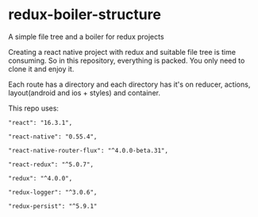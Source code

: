 # redux-boiler-structure
A simple file tree and a boiler for redux projects

Creating a react native project with redux and suitable file tree is time consuming. So in this repository, everything is packed.
You only need to clone it and enjoy it.

Each route has a directory and each directory has it's on reducer, actions, layout(android and ios + styles) and container.

This repo uses:

    "react": "16.3.1",

    "react-native": "0.55.4",
    
    "react-native-router-flux": "^4.0.0-beta.31",
    
    "react-redux": "^5.0.7",
    
    "redux": "^4.0.0",
    
    "redux-logger": "^3.0.6",
    
    "redux-persist": "^5.9.1"
